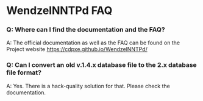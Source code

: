 WendzelNNTPd FAQ
================

### Q: Where can I find the documentation and the FAQ?

A: The official documentation as well as the FAQ can be found on the
   Project website https://cdpxe.github.io/WendzelNNTPd/

### Q: Can I convert an old v.1.4.x database file to the 2.x database file format?

A: Yes. There is a hack-quality solution for that. Please check the documentation.

